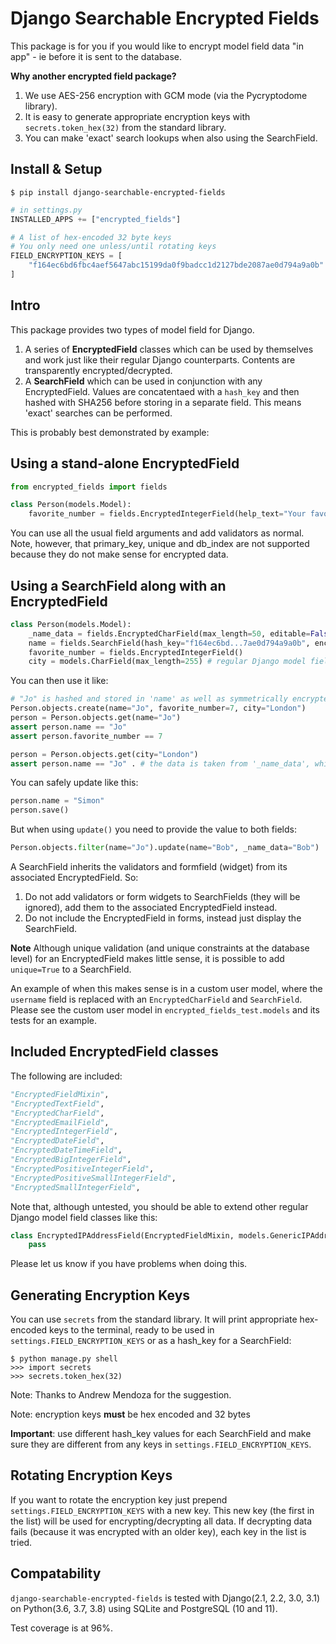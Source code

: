 # Django Searchable Encrypted Fields
This package is for you if you would like to encrypt model field data "in app" - ie before it is sent to the database.

**Why another encrypted field package?**

1. We use AES-256 encryption with GCM mode (via the Pycryptodome library).
2. It is easy to generate appropriate encryption keys with `secrets.token_hex(32)` from the standard library.
3. You can make 'exact' search lookups when also using the SearchField.

## Install & Setup
```shell
$ pip install django-searchable-encrypted-fields
```
```python
# in settings.py
INSTALLED_APPS += ["encrypted_fields"]

# A list of hex-encoded 32 byte keys
# You only need one unless/until rotating keys
FIELD_ENCRYPTION_KEYS = [
    "f164ec6bd6fbc4aef5647abc15199da0f9badcc1d2127bde2087ae0d794a9a0b"
]
```

## Intro
This package provides two types of model field for Django.
1. A series of **EncryptedField** classes which can be used by themselves and work just like their regular Django counterparts. Contents are transparently encrypted/decrypted.
2. A **SearchField** which can be used in conjunction with any EncryptedField. Values are concatentaed with a `hash_key` and then hashed with SHA256 before storing in a separate field. This means 'exact' searches can be performed.

This is probably best demonstrated by example:

## Using a stand-alone EncryptedField
```python
from encrypted_fields import fields

class Person(models.Model):
    favorite_number = fields.EncryptedIntegerField(help_text="Your favorite number.")
```
You can use all the usual field arguments and add validators as normal.
Note, however, that primary_key, unique and db_index are not supported because they do not make sense for encrypted data.


## Using a SearchField along with an EncryptedField
```python
class Person(models.Model):
    _name_data = fields.EncryptedCharField(max_length=50, editable=False)
    name = fields.SearchField(hash_key="f164ec6bd...7ae0d794a9a0b", encrypted_field_name="_name_data", )
    favorite_number = fields.EncryptedIntegerField()
    city = models.CharField(max_length=255) # regular Django model field
```
You can then use it like:
```python
# "Jo" is hashed and stored in 'name' as well as symmetrically encrypted and stored in '_name_data'
Person.objects.create(name="Jo", favorite_number=7, city="London")
person = Person.objects.get(name="Jo")
assert person.name == "Jo"
assert person.favorite_number == 7

person = Person.objects.get(city="London")
assert person.name == "Jo" . # the data is taken from '_name_data', which decrypts it first.
```
You can safely update like this:
```python
person.name = "Simon"
person.save()
```
But when using `update()` you need to provide the value to both fields:
```python
Person.objects.filter(name="Jo").update(name="Bob", _name_data="Bob")
```
A SearchField inherits the validators and formfield (widget) from its associated EncryptedField. So:

1. Do not add validators or form widgets to SearchFields (they will be ignored), add them to the associated EncryptedField instead.
2. Do not include the EncryptedField in forms, instead just display the SearchField.

**Note** Although unique validation (and unique constraints at the database level) for an EncryptedField makes little sense, it is possible to add `unique=True` to a SearchField.

An example of when this makes sense is in a custom user model, where the `username` field is replaced with an `EncryptedCharField` and `SearchField`. Please see the custom user model in `encrypted_fields_test.models` and its tests for an example.

## Included EncryptedField classes
The following are included:
```python
"EncryptedFieldMixin",
"EncryptedTextField",
"EncryptedCharField",
"EncryptedEmailField",
"EncryptedIntegerField",
"EncryptedDateField",
"EncryptedDateTimeField",
"EncryptedBigIntegerField",
"EncryptedPositiveIntegerField",
"EncryptedPositiveSmallIntegerField",
"EncryptedSmallIntegerField",
```
Note that, although untested, you should be able to extend other regular Django model field classes like this:
```python
class EncryptedIPAddressField(EncryptedFieldMixin, models.GenericIPAddressField):
    pass
```
Please let us know if you have problems when doing this.
## Generating Encryption Keys
You can use `secrets` from the standard library. It will print appropriate hex-encoded keys to the terminal, ready to be used in `settings.FIELD_ENCRYPTION_KEYS` or as a hash_key for a SearchField:
```shell
$ python manage.py shell
>>> import secrets
>>> secrets.token_hex(32)
```
Note: Thanks to Andrew Mendoza for the suggestion.

Note: encryption keys **must** be hex encoded and 32 bytes

**Important**: use different hash_key values for each SearchField and make sure they are different from any keys in `settings.FIELD_ENCRYPTION_KEYS`.
## Rotating Encryption Keys
If you want to rotate the encryption key just prepend `settings.FIELD_ENCRYPTION_KEYS` with a new key. This new key (the first in the list) will be used for encrypting/decrypting all data. If decrypting data fails (because it was encrypted with an older key), each key in the list is tried.
## Compatability
`django-searchable-encrypted-fields` is tested with Django(2.1, 2.2, 3.0, 3.1) on Python(3.6, 3.7, 3.8) using SQLite and PostgreSQL (10 and 11).

Test coverage is at 96%.
